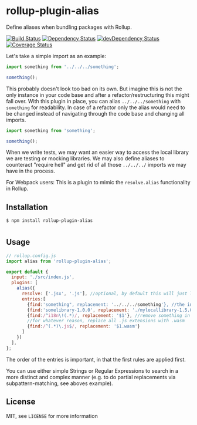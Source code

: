 # rollup-plugin-alias
Define aliases when bundling packages with Rollup.

[![Build Status](https://travis-ci.org/rollup/rollup-plugin-alias.svg?branch=master)](https://travis-ci.org/rollup/rollup-plugin-alias) [![Dependency Status](https://david-dm.org/frostney/rollup-plugin-alias.svg)](https://david-dm.org/frostney/rollup-plugin-alias) [![devDependency Status](https://david-dm.org/frostney/rollup-plugin-alias/dev-status.svg)](https://david-dm.org/frostney/rollup-plugin-alias#info=devDependencies) [![Coverage Status](https://coveralls.io/repos/github/frostney/rollup-plugin-alias/badge.svg?branch=master)](https://coveralls.io/github/frostney/rollup-plugin-alias?branch=master)

Let's take a simple import as an example:

```javascript
import something from '../../../something';

something();
```

This probably doesn't look too bad on its own. But imagine this is not the only instance in your code base and after a refactor/restructuring this might fall over. With this plugin in place, you can alias `../../../something` with `something` for readability. In case of a refactor only the alias would need to be changed instead of navigating through the code base and changing all imports.

```javascript
import something from 'something';

something();
```

When we write tests, we may want an easier way to access the local library we are testing or mocking libraries. We may also define aliases to counteract "require hell" and get rid of all those `../../../` imports we may have in the process.

For Webpack users: This is a plugin to mimic the `resolve.alias` functionality in Rollup.

## Installation
```
$ npm install rollup-plugin-alias
```
#
## Usage
```javascript
// rollup.config.js
import alias from 'rollup-plugin-alias';

export default {
  input: './src/index.js',
  plugins: [
    alias({
      resolve: ['.jsx', '.js'], //optional, by default this will just look for .js files or folders
      entries:[
        {find:'something", replacement: '../../../something'}, //the initial example
        {find:'somelibrary-1.0.0', replacement: './mylocallibrary-1.5.0'}, //remap a library with a specific version
        {find:/^i18n\!(.*)/, replacement: '$1'}, //remove something in front of the import (e.g. loaders, that were previously transpiled via the AMD module)
        //for whatever reason, replace all .js extensions with .wasm
        {find:/^(.*)\.js$/, replacement: '$1.wasm'} 
      ]
    })
  ],
};
```
The order of the entries is important, in that the first rules are applied first.

You can use either simple Strings or Regular Expressions to search in a more distinct and complex manner (e.g. to do partial replacements via subpattern-matching, see aboves example).

## License
MIT, see `LICENSE` for more information
